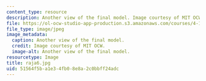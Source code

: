 ```yaml
---
content_type: resource
description: Another view of the final model. Image courtesy of MIT OCW.
file: https://ol-ocw-studio-app-production.s3.amazonaws.com/courses/4-125b-architecture-studio-building-in-landscapes-fall-2005/51564f5ba1e34fb08e8a2c0bbff24adc_raja6.jpg
file_type: image/jpeg
image_metadata:
  caption: Another view of the final model.
  credit: Image courtesy of MIT OCW.
  image-alt: Another view of the final model.
resourcetype: Image
title: raja6.jpg
uid: 51564f5b-a1e3-4fb0-8e8a-2c0bbff24adc
---
```

